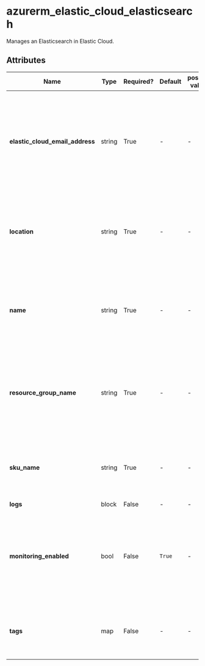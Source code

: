 # azurerm_elastic_cloud_elasticsearch

Manages an Elasticsearch in Elastic Cloud.

## Attributes

| Name | Type | Required? | Default  | possible values | Description |
| ---- | ---- | --------- | -------- | ----------- | ----------- |
| **elastic_cloud_email_address** | string | True | -  |  -  | Specifies the Email Address which should be associated with this Elasticsearch account. Changing this forces a new Elasticsearch to be created. | 
| **location** | string | True | -  |  -  | The Azure Region where the Elasticsearch resource should exist. Changing this forces a new Elasticsearch to be created. | 
| **name** | string | True | -  |  -  | The name which should be used for this Elasticsearch resource. Changing this forces a new Elasticsearch to be created. | 
| **resource_group_name** | string | True | -  |  -  | The name of the Resource Group where the Elasticsearch resource should exist. Changing this forces a new Elasticsearch to be created. | 
| **sku_name** | string | True | -  |  -  | Specifies the name of the SKU for this Elasticsearch. Changing this forces a new Elasticsearch to be created. | 
| **logs** | block | False | -  |  -  | A `logs` block. | 
| **monitoring_enabled** | bool | False | `True`  |  -  | Specifies if the Elasticsearch should have monitoring configured? Defaults to `true`. Changing this forces a new Elasticsearch to be created. | 
| **tags** | map | False | -  |  -  | A mapping of tags which should be assigned to the Elasticsearch resource. | 

